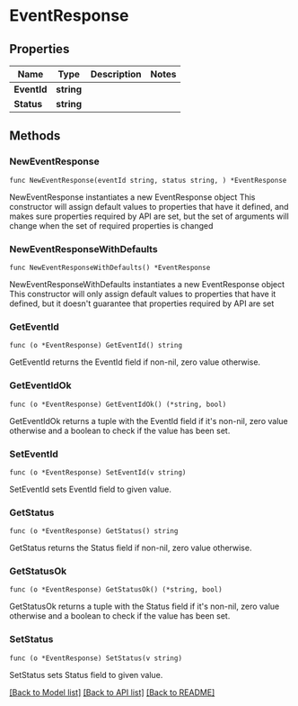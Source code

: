 # EventResponse

## Properties

Name | Type | Description | Notes
------------ | ------------- | ------------- | -------------
**EventId** | **string** |  | 
**Status** | **string** |  | 

## Methods

### NewEventResponse

`func NewEventResponse(eventId string, status string, ) *EventResponse`

NewEventResponse instantiates a new EventResponse object
This constructor will assign default values to properties that have it defined,
and makes sure properties required by API are set, but the set of arguments
will change when the set of required properties is changed

### NewEventResponseWithDefaults

`func NewEventResponseWithDefaults() *EventResponse`

NewEventResponseWithDefaults instantiates a new EventResponse object
This constructor will only assign default values to properties that have it defined,
but it doesn't guarantee that properties required by API are set

### GetEventId

`func (o *EventResponse) GetEventId() string`

GetEventId returns the EventId field if non-nil, zero value otherwise.

### GetEventIdOk

`func (o *EventResponse) GetEventIdOk() (*string, bool)`

GetEventIdOk returns a tuple with the EventId field if it's non-nil, zero value otherwise
and a boolean to check if the value has been set.

### SetEventId

`func (o *EventResponse) SetEventId(v string)`

SetEventId sets EventId field to given value.


### GetStatus

`func (o *EventResponse) GetStatus() string`

GetStatus returns the Status field if non-nil, zero value otherwise.

### GetStatusOk

`func (o *EventResponse) GetStatusOk() (*string, bool)`

GetStatusOk returns a tuple with the Status field if it's non-nil, zero value otherwise
and a boolean to check if the value has been set.

### SetStatus

`func (o *EventResponse) SetStatus(v string)`

SetStatus sets Status field to given value.



[[Back to Model list]](../README.md#documentation-for-models) [[Back to API list]](../README.md#documentation-for-api-endpoints) [[Back to README]](../README.md)


